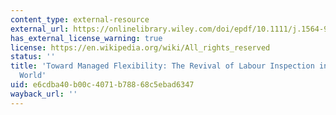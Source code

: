 ```yaml
---
content_type: external-resource
external_url: https://onlinelibrary.wiley.com/doi/epdf/10.1111/j.1564-913X.2008.00021.x
has_external_license_warning: true
license: https://en.wikipedia.org/wiki/All_rights_reserved
status: ''
title: 'Toward Managed Flexibility: The Revival of Labour Inspection in the Latin
  World'
uid: e6cdba40-b00c-4071-b788-68c5ebad6347
wayback_url: ''
---
```

